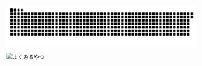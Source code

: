 ![](files/github-user-contribution.svg)

![よくみるやつ](http://github-profile-summary-cards.vercel.app/api/cards/profile-details?username=cet-t&theme=default)
